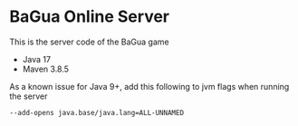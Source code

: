 # BaGua Online Server
This is the server code of the BaGua game
- Java 17
- Maven 3.8.5

As a known issue for Java 9+, add this following to jvm flags when running the server
```shell
--add-opens java.base/java.lang=ALL-UNNAMED
```
